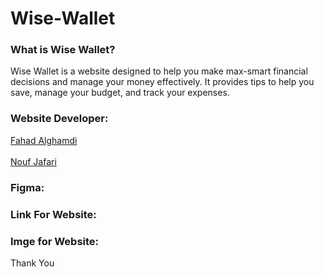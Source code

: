 # Wise-Wallet

### What is Wise Wallet?

Wise Wallet is a website designed to help you make max-smart financial decisions and manage your money effectively. It provides tips to help you save, manage your budget, and track your expenses.

### Website Developer:

<a href="https://github.com/fahadssgg">Fahad Alghamdi</a> <br/>                                       
<a href="https://github.com/noufjafari">Nouf Jafari</a>

### Figma:


### Link For Website:

### Imge for Website:




<P style: color🇬🇷>Thank You
